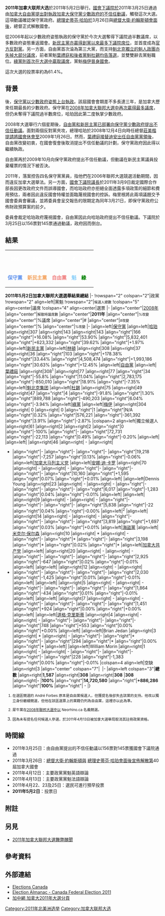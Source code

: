 **2011年加拿大联邦大选**於2011年5月2日舉行。[國會下議院於](../Page/加拿大下議院.md "wikilink")2011年3月25日通過由[加拿大自由黨提出對執政](https://zh.wikipedia.org/wiki/加拿大自由黨 "wikilink")[加拿大保守黨少數政府的](../Page/加拿大保守黨.md "wikilink")[不信任動議](https://zh.wikipedia.org/wiki/不信任動議 "wikilink")，觸發這次大選。這項動議確認保守黨政府。[總理](../Page/加拿大總理.md "wikilink")[史蒂芬·哈珀於](../Page/史蒂芬·哈珀.md "wikilink")3月26日與[總督](../Page/加拿大總督.md "wikilink")[大衛·約翰斯頓會面後](../Page/大衛·勞埃德·約翰斯頓.md "wikilink")，總督正式解散國會。

從2006年起以少數政府姿態執政的保守黨於今次大選奪得下議院過半數議席，以多數政府姿態重返國會。[新民主黨亦贏得創黨以來最多下議院席位](https://zh.wikipedia.org/wiki/加拿大新民主黨 "wikilink")，並首度成為[官方反對黨](https://zh.wikipedia.org/wiki/官方反對黨 "wikilink")。另一方面，自由黨首次淪為第三大黨，而支持[魁北克](https://zh.wikipedia.org/wiki/魁北克 "wikilink")[獨立的](https://zh.wikipedia.org/wiki/魁北克獨立運動 "wikilink")[魁人政團亦失掉大部分議席](../Page/魁人政團.md "wikilink")，前者黨魁[葉禮庭和後者黨魁](../Page/葉禮庭.md "wikilink")[杜錫均告落選](../Page/吉爾斯·都賽佩.md "wikilink")，並雙雙辭去黨魁職位。[綠黨則首次在大選中贏取議席](../Page/加拿大綠黨.md "wikilink")，黨魁[梅伊晉身國會](../Page/伊麗莎白·梅伊.md "wikilink")。

這次大選的投票率約為61.4%。

## 背景

後，[保守黨以少數政府姿態上台執政](../Page/加拿大保守黨.md "wikilink")。該屆國會會期差不多長達三年，是加拿大歷來任期最長的少數政府。保守黨在[2008年加拿大聯邦大選中再次贏得最多議席](https://zh.wikipedia.org/wiki/2008年加拿大聯邦大選 "wikilink")，但仍未奪得下議院過半數席位，哈珀因此第二度執掌少數政府。

2008年大選舉行六個星期後，[自由黨和](https://zh.wikipedia.org/wiki/加拿大自由黨 "wikilink")[新民主黨已部署向保守黨少數政府提出不信任動議](https://zh.wikipedia.org/wiki/加拿大新民主黨 "wikilink")。面對兩個反對黨夾攻，總理哈珀於2008年12月4日向時任總督[莊美楷提請將國會休會至](https://zh.wikipedia.org/wiki/莊美楷 "wikilink")2009年1月26日。然而，[葉禮庭接替](../Page/葉禮庭.md "wikilink")[迪安出任自由黨黨領後](../Page/斯特凡·迪翁.md "wikilink")，自由黨改變初衷，在國會復會後取消提出不信任動議的計劃，保守黨政府因此得以繼續執政。

自由黨再於2009年10月向保守黨政府提出不信任動議，但動議在新民主黨議員投棄權票的情況下被否決。

2011年，落案控告四名保守黨黨員，指他們在2006年聯邦大選競選活動期間，因而違反加拿大選舉法。另一方面，[國會下議院議長](https://zh.wikipedia.org/wiki/加拿大國會下議院議長 "wikilink")於2011年3月9日裁定國際合作部長因更改政府文件而誤導國會，而哈珀政府亦拒絕全面透露多項政策的細節和費用預估，兩者因此違反國會特權並面臨蔑視國會的控訴。梅里根將此兩項議題交予國會委員會審議，並將委員會呈交報告的限期定為同年3月21日，即保守黨政府公佈財政預算案的前夕。

委員會裁定哈珀政府蔑視國會，自由黨因此向哈珀政府提出不信任動議。下議院於3月25日以156票對145票通過動議，政府因而倒台。

## 結果

<table>
<tbody>
<tr class="odd">
<td><center>
<p><span style="color:white;"><strong>166</strong></span></p></td>
<td><center>
<p><span style="color:white;"><strong>103</strong></span></p></td>
<td><center>
<p><span style="color:white;"><strong>34</strong></span></p></td>
<td><center>
<p><span style="color:white;"><strong>4</strong></span></p></td>
<td><center>
<p><span style="color:white;"><strong>1</strong></span></p></td>
<td><tr></td>
<td><center>
<p><span style="color:cornflowerblue;"><strong>保守黨</strong></span></p></td>
<td><center>
<p><span style="color:sandybrown;"><strong>新民主黨</strong></span></p></td>
<td><center>
<p><span style="color:lightcoral;"><strong>自由黨</strong></span></p></td>
<td><center>
<p><span style="color:lightskyblue;"><strong>魁</strong></span></p></td>
<td><center>
<p><span style="color:green;"><strong>綠</strong></span></p></td>
</tr>
</tbody>
</table>

**2011年5月2日加拿大聯邦大選選舉結果總結** |- \!rowspan="2" colspan="2"|政黨 \!rowspan="2"
align=left|黨魁 \!rowspan="2"|<font style="font-size: 80%;">候選人總數</font>
\!colspan="5" align=center|議席 \!colspan="4" align=center|選票 |-
|align="center"|[2008年](../Page/2008年加拿大联邦大选.md "wikilink")
|align="center"|<font style="font-size: 80%;">解散時議席數</font>
|align="center"|**2011年**
|align="center"|<font style="font-size: 80%;">%改變</font>
|align="center"|%議席 |align="center"|\#
|align="center"|<font style="font-size: 80%;">\#改變</font>
|align="center"|%
|align="center"|<font style="font-size: 80%;">%改變</font> |-
|align=left|[保守黨](../Page/加拿大保守黨.md "wikilink")
|align=left|[哈珀](../Page/史蒂芬·哈珀.md "wikilink") |align=right|307
|align=right|143 |align=right|143 |align="right"|166
|align="right"|+16.08% |align="right"|53.90% |align="right"|5,832,401
|align="right"|+623,332 |align="right"|39.62% |align="right"|+1.97%
|align=left|[新民主黨](https://zh.wikipedia.org/wiki/加拿大新民主黨 "wikilink")
|align=left|[林頓](https://zh.wikipedia.org/wiki/傑克·林頓 "wikilink")
|align=right|308 |align=right|37 |align=right|36 |align="right"|103
|align="right"|+178.38% |align="right"|33.44% |align="right"|4,508,474
|align="right"|+1,993,186 |align="right"|30.63% |align="right"|+12.45%
|align=left|[自由黨](https://zh.wikipedia.org/wiki/加拿大自由黨 "wikilink")
|align=left|[葉禮庭](../Page/葉禮庭.md "wikilink")
|align=right|308<sup>1</sup> |align=right|77 |align=right|77
|align="right"|34 |align="right"|-55.8% |align="right"|11.04%
|align="right"|2,783,175 |align="right"|-850,010 |align="right"|18.91%
|align="right"|-7.35%
|align=left|[魁北克集团](https://zh.wikipedia.org/wiki/魁北克集团 "wikilink")
|align=left|[杜錫](../Page/吉爾斯·都賽佩.md "wikilink") |align=right|75
|align=right|49 |align=right|47 |align="right"|4 |align="right"|-91.8%
|align="right"|1.30% |align="right"|889,788 |align="right"|-490,203
|align="right"|6.04% |align="right"|-3.94%
|align=left|[綠黨](../Page/加拿大綠黨.md "wikilink")
|align=left|[梅伊](../Page/伊麗莎白·梅伊.md "wikilink") |align=right|304
|align=right| 0 |align=right| 0 |align="right"|1 |align="right"|N/A
|align="right"|0.32% |align="right"|576,221 |align="right"|-361,392
|align="right"|3.91% |align="right"|-2.87%  |colspan=2 align=left|獨立候選人
|align=right|61 |align=right|2 |align=right|2 |align="right"|0
|align="right"|-100% |align="right"|- |align="right"|72,731
|align="right"|-22,113 |align="right"|0.49% |align="right"|-0.20%
|align=left| |align=left| |align=right|46 |align=right| - |align=right|
- |align="right"|- |align="right"|- |align="right"|-
|align="right"|19,218 |align="right"|-7,257 |align="right"|0.13%
|align="right"|-0.06%
|align=left|[加拿大马列主义党](https://zh.wikipedia.org/wiki/加拿大马列主义党 "wikilink")
|align=left|[安娜·迪·卡罗](https://zh.wikipedia.org/wiki/加拿大共产党（马列） "wikilink")
|align=right|70 |align=right| - |align=right| - |align="right"|-
|align="right"|- |align="right"|- |align="right"|10,160
|align="right"|+1,595 |align="right"|0.07% |align="right"|+0.01%
|align=left| |align=left|Dennis Young |align=right|23 |align=right| -
|align=right| - |align="right"|- |align="right"|- |align="right"|-
|align="right"|6,017 |align="right"|-1,283 |align="right"|0.04%
|align="right"|-0.01%  |align=left| |align=left| |align=right|9
|align=right| - |align=right| - |align="right"|- |align="right"|-
|align="right"|- |align="right"|5,838 |align="right"|-22
|align="right"|0.04% |align="right"|-0.00%  |align=left|<sup>2</sup>
|align=left| |align=right|14 |align=right| - |align=right| -
|align="right"|- |align="right"|- |align="right"|- |align="right"|3,819
|align="right"|+1,697 |align="right"|0.03% |align="right"|+0.01%
|align=left|[海盜黨](../Page/加拿大海盗党.md "wikilink")
|align=left|[米克尔·保尔森](https://zh.wikipedia.org/wiki/米克尔·保尔森 "wikilink")
|align=right|10 |align=right| \* |align=right| - |align="right"|-
|align="right"|\* |align="right"|- |align="right"|3,198
|align="right"|\* |align="right"|0.02% |align="right"|\*
|align=left|[加拿大共产党](../Page/加拿大共产党.md "wikilink") |align=left|
|align=right|20 |align=right| - |align=right| - |align="right"|-
|align="right"|- |align="right"|- |align="right"|2,925
|align="right"|-647 |align="right"|0.02% |align="right"|-0.01%
|align=left| |align=left| |align=right|12 |align=right| - |align=right|
- |align="right"|- |align="right"|- |align="right"|-
|align="right"|2,030 |align="right"|-1,425 |align="right"|0.01%
|align="right"|-0.01%  |align=left| |align=left| |align=right|5
|align=right| - |align=right| - |align="right"|- |align="right"|-
|align="right"|- |align="right"|1,864 |align="right"|-434
|align="right"|0.01% |align="right"|-0.01%  |align=left| |align=left|
|align=right|7 |align=right| - |align=right| - |align="right"|-
|align="right"|- |align="right"|- |align="right"|1,451
|align="right"|+924 |align="right"|0.00% |align="right"|+0.00%
|align=left| |align=left|[道格·克里斯蒂](../Page/道格·克里斯蒂.md "wikilink")
|align=right|4 |align=right| - |align=right| - |align="right"|-
|align="right"|- |align="right"|- |align="right"|748 |align="right"|+553
|align="right"|0.00% |align="right"|+0.00%  |align=left|
|align=left|Brian Jedan |align=right|3 |align=right| \* |align=right| -
|align="right"|- |align="right"|\* |align="right"|- |align="right"|294
|align="right"|\* |align="right"|0.00% |align="right"|\*  |align=left|
|align=left|William Morin |align=right|1 |align=right| - |align=right| -
|align="right"|- |align="right"|- |align="right"|- |align="right"|228
|align="right"|-1,383 |align="right"|0.00% |align="right"|-0.01%
|colspan=4 align=left|空缺 |align=right|3 |align="center" colspan="7"|  |-
|align=left colspan="3"|**總數** |align=right|**1,587**
|align=right|**308** |align=right|**308** |**308** |align=right|**-**
|**100%** |align="right"|**14,720,580** |align="right"|**+886,286**
|align="right"|**100%** |align="right"| - |}<small>

1.  在選區競選的 André Forbes
    原本是自由黨候選人，但獲提名後卻失去該黨的支持。他改以獨立身份繼續競選，但他在該區選票上的黨籍仍列為自由黨，這裡亦以此為準。

2.  犀牛黨在[2008年聯邦大選中以](https://zh.wikipedia.org/wiki/2008年加拿大國會下議院選舉 "wikilink")
    Neorhino.ca 名義競選。

3.  因為未有提名任何候選人參選，於2011年4月13日被加拿大選舉局取消其註冊政黨資格。</small>

<noinclude>

## 時間線

  - 2011年3月25日：由自由黨提出的不信任動議以156票對145票獲國會下議院通過
  - 2011年3月26日：[總督](../Page/加拿大總督.md "wikilink")[大衛·約翰斯頓與](../Page/大衛·勞埃德·約翰斯頓.md "wikilink")
    [總理](../Page/加拿大總理.md "wikilink")[史蒂芬·哈珀會面後宣佈解散第](../Page/史蒂芬·哈珀.md "wikilink")40屆加拿大國會
  - 2011年4月12日：主要政黨黨魁英語辯論
  - 2011年4月13日：主要政黨黨魁法語辯論
  - 2011年4月22、23及25日：選民可進行預早投票
  - **2011年5月2日**：投票日

## 附註

## 另見

  - [2011年加拿大聯邦大選舞弊醜聞](https://zh.wikipedia.org/wiki/2011年加拿大聯邦大選舞弊醜聞 "wikilink")

## 參考資料

## 外部連結

  - [Elections Canada](http://www.elections.ca/)
  - [Election Almanac - Canada Federal
    Election 2011](https://web.archive.org/web/20090705085708/http://www.electionalmanac.com/canada/)
  - [加中網
    加拿大2011年大選分頁](http://www.cacnw.com/portal.php?mod=list&catid=283)

[Category:2011年北美洲选举](https://zh.wikipedia.org/wiki/Category:2011年北美洲选举 "wikilink")
[Category:加拿大联邦大选](https://zh.wikipedia.org/wiki/Category:加拿大联邦大选 "wikilink")